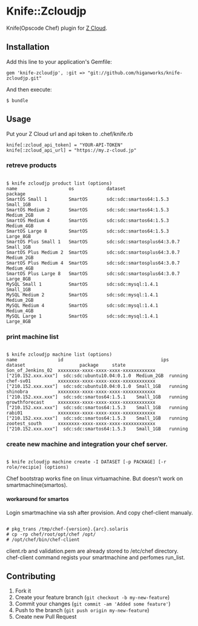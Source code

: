 # Knife::Zcloudjp

Knife(Opscode Chef) plugin for [Z Cloud](http://z-cloud.jp).

## Installation

Add this line to your application's Gemfile:

    gem 'knife-zcloudjp', :git => "git://github.com/higanworks/knife-zcloudjp.git"

And then execute:

    $ bundle

## Usage

Put your Z Cloud url and api token to .chef/knife.rb


    knife[:zcloud_api_token] = "YOUR-API-TOKEN"
    knife[:zcloud_api_url] = "https://my.z-cloud.jp"

### retreve products

<pre><code>
$ knife zcloudjp product list (options)
name                   os            dataset                      package
SmartOS Small 1        SmartOS       sdc:sdc:smartos64:1.5.3      Small_1GB
SmartOS Medium 2       SmartOS       sdc:sdc:smartos64:1.5.3      Medium_2GB
SmartOS Medium 4       SmartOS       sdc:sdc:smartos64:1.5.3      Medium_4GB
SmartOS Large 8        SmartOS       sdc:sdc:smartos64:1.5.3      Large_8GB
SmartOS Plus Small 1   SmartOS       sdc:sdc:smartosplus64:3.0.7  Small_1GB
SmartOS Plus Medium 2  SmartOS       sdc:sdc:smartosplus64:3.0.7  Medium_2GB
SmartOS Plus Medium 4  SmartOS       sdc:sdc:smartosplus64:3.0.7  Medium_4GB
SmartOS Plus Large 8   SmartOS       sdc:sdc:smartosplus64:3.0.7  Large_8GB
MySQL Small 1          SmartOS       sdc:sdc:mysql:1.4.1          Small_1GB
MySQL Medium 2         SmartOS       sdc:sdc:mysql:1.4.1          Medium_2GB
MySQL Medium 4         SmartOS       sdc:sdc:mysql:1.4.1          Medium_4GB
MySQL Large 1          SmartOS       sdc:sdc:mysql:1.4.1          Large_8GB
</code></pre>

### print machine list

<pre><code>
$ knife zcloudjp machine list (options)
name               id                                    ips                  dataset                    package     state
Son_of_Jenkins_02  xxxxxxxx-xxxx-xxxx-xxxx-xxxxxxxxxxxx  ["210.152.xxx.xxx"]  sdc:sdc:ubuntu10.04:0.1.0  Medium_2GB  running
chef-sv01          xxxxxxxx-xxxx-xxxx-xxxx-xxxxxxxxxxxx  ["210.152.xxx.xxx"]  sdc:sdc:ubuntu10.04:0.1.0  Small_1GB   running
shinobra           xxxxxxxx-xxxx-xxxx-xxxx-xxxxxxxxxxxx  ["210.152.xxx.xxx"]  sdc:sdc:smartos64:1.5.1    Small_1GB   running
growthforecast     xxxxxxxx-xxxx-xxxx-xxxx-xxxxxxxxxxxx  ["210.152.xxx.xxx"]  sdc:sdc:smartos64:1.5.3    Small_1GB   running
rabi01             xxxxxxxx-xxxx-xxxx-xxxx-xxxxxxxxxxxx  ["210.152.xxx.xxx"]  sdc:sdc:smartos64:1.5.3    Small_1GB   running
zootest_south      xxxxxxxx-xxxx-xxxx-xxxx-xxxxxxxxxxxx  ["210.152.xxx.xxx"]  sdc:sdc:smartos64:1.5.3    Small_1GB   running
</code></pre>


### create new machine and integration your chef server.

<pre><code>
$ knife zcloudjp machine create -I DATASET [-p PACKAGE] [-r role/recipie] (options)
</code></pre>

Chef bootstrap works fine on linux virtuamachine. But doesn't work on smartmachine(smartos).

#### workaround for smartos

Login smartmachine via ssh after provision. And copy chef-client manualy.

<pre><code>
# pkg_trans /tmp/chef-{version}.{arc}.solaris
# cp -rp chef/root/opt/chef /opt/
# /opt/chef/bin/chef-client
</code></pre>

client.rb and validation.pem are already stored to /etc/chef directory.  
chef-client command regists your smartmachine and perfomes run_list.


## Contributing

1. Fork it
2. Create your feature branch (`git checkout -b my-new-feature`)
3. Commit your changes (`git commit -am 'Added some feature'`)
4. Push to the branch (`git push origin my-new-feature`)
5. Create new Pull Request
